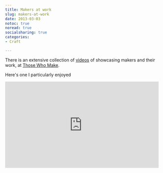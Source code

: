 ```yaml
---
title: Makers at work
slug: makers-at-work
date: 2013-03-03
notoc: true
noread: true
socialsharing: true
categories: 
- Craft

---
```

There is an extensive collection of [videos](http://thosewhomake.com/) of showcasing makers and their work, at [Those Who Make](http://thosewhomake.com/).

Here's one I particularly enjoyed
<div class="flex-video widescreen vimeo">
<iframe src="https://player.vimeo.com/video/85986330" width="500" height="281" frameborder="0" webkitallowfullscreen mozallowfullscreen allowfullscreen></iframe>
</div>